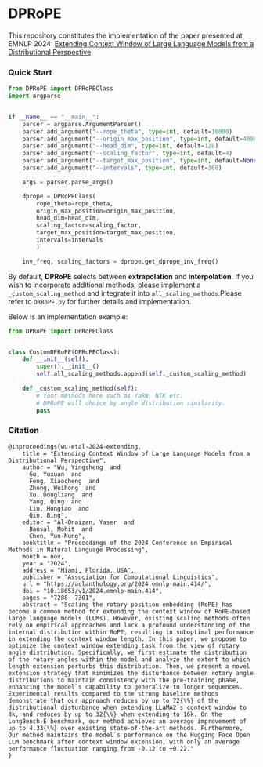 # DPRoPE

This repository constitutes the implementation of the paper presented at EMNLP 2024: [Extending Context Window of Large Language Models from a Distributional Perspective](https://aclanthology.org/2024.emnlp-main.414.pdf)

### Quick Start
```python
from DPRoPE import DPRoPEClass
import argparse


if __name__ == "__main__":
    parser = argparse.ArgumentParser()
    parser.add_argument("--rope_theta", type=int, default=10000)
    parser.add_argument("--origin_max_position", type=int, default=4096)
    parser.add_argument("--head_dim", type=int, default=128)
    parser.add_argument("--scaling_factor", type=int, default=4)
    parser.add_argument("--target_max_position", type=int, default=None)
    parser.add_argument("--intervals", type=int, default=360)

    args = parser.parse_args()

    dprope = DPRoPEClass(
        rope_theta=rope_theta, 
        origin_max_position=origin_max_position,
        head_dim=head_dim,
        scaling_factor=scaling_factor,
        target_max_position=target_max_position,
        intervals=intervals
        )

    inv_freq, scaling_factors = dprope.get_dprope_inv_freq()
```

By default, **DPRoPE** selects between **extrapolation** and **interpolation**. If you wish to incorporate additional methods, please implement a ```_custom_scaling_method``` and integrate it into ```all_scaling_methods```.Please refer to ```DRRoPE.py``` for further details and implementation.

Below is an implementation example:
```python
from DPRoPE import DPRoPEClass


class CustomDPRoPE(DPRoPEClass):
    def __init__(self):
        super().__init__()
        self.all_scaling_methods.append(self._custom_scaling_method)
    
    def _custom_scaling_method(self):
        # Your methods here such as YaRN, NTK etc.
        # DPRoPE will choice by angle distribution similarity.
        pass
```

### Citation
```
@inproceedings{wu-etal-2024-extending,
    title = "Extending Context Window of Large Language Models from a Distributional Perspective",
    author = "Wu, Yingsheng  and
      Gu, Yuxuan  and
      Feng, Xiaocheng  and
      Zhong, Weihong  and
      Xu, Dongliang  and
      Yang, Qing  and
      Liu, Hongtao  and
      Qin, Bing",
    editor = "Al-Onaizan, Yaser  and
      Bansal, Mohit  and
      Chen, Yun-Nung",
    booktitle = "Proceedings of the 2024 Conference on Empirical Methods in Natural Language Processing",
    month = nov,
    year = "2024",
    address = "Miami, Florida, USA",
    publisher = "Association for Computational Linguistics",
    url = "https://aclanthology.org/2024.emnlp-main.414/",
    doi = "10.18653/v1/2024.emnlp-main.414",
    pages = "7288--7301",
    abstract = "Scaling the rotary position embedding (RoPE) has become a common method for extending the context window of RoPE-based large language models (LLMs). However, existing scaling methods often rely on empirical approaches and lack a profound understanding of the internal distribution within RoPE, resulting in suboptimal performance in extending the context window length. In this paper, we propose to optimize the context window extending task from the view of rotary angle distribution. Specifically, we first estimate the distribution of the rotary angles within the model and analyze the extent to which length extension perturbs this distribution. Then, we present a novel extension strategy that minimizes the disturbance between rotary angle distributions to maintain consistency with the pre-training phase, enhancing the model`s capability to generalize to longer sequences. Experimental results compared to the strong baseline methods demonstrate that our approach reduces by up to 72{\%} of the distributional disturbance when extending LLaMA2`s context window to 8k, and reduces by up to 32{\%} when extending to 16k. On the LongBench-E benchmark, our method achieves an average improvement of up to 4.33{\%} over existing state-of-the-art methods. Furthermore, Our method maintains the model`s performance on the Hugging Face Open LLM benchmark after context window extension, with only an average performance fluctuation ranging from -0.12 to +0.22."
}
```
